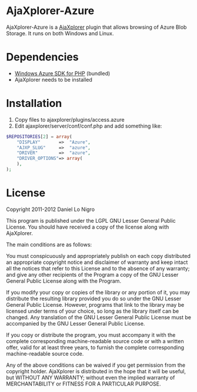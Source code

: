 AjaXplorer-Azure
================

AjaXplorer-Azure is a [AjaXplorer](http://www.ajaxplorer.info/) plugin that allows browsing of Azure
Blob Storage. It runs on both Windows and Linux.

Dependencies
============
 - [Windows Azure SDK for PHP](http://phpazure.codeplex.com/) (bundled)
 - AjaXplorer needs to be installed
 
Installation
============
1. Copy files to ajaxplorer/plugins/access.azure
2. Edit ajaxplorer/server/conf/conf.php and add something like:

```php
$REPOSITORIES[2] = array(
	"DISPLAY"		=>	"Azure", 
	"AJXP_SLUG"		=>  "azure",
	"DRIVER"		=>	"azure", 
	"DRIVER_OPTIONS"=> array(
	),
);
```

License
=======
Copyright 2011-2012 Daniel Lo Nigro

This program is published under the LGPL GNU Lesser General Public License.
You should have received a copy of the license along with AjaXplorer.

The main conditions are as follows:

You must conspicuously and appropriately publish on each copy distributed 
an appropriate copyright notice and disclaimer of warranty and keep intact 
all the notices that refer to this License and to the absence of any warranty; 
and give any other recipients of the Program a copy of the GNU Lesser General 
Public License along with the Program. 

If you modify your copy or copies of the library or any portion of it, you may 
distribute the resulting library provided you do so under the GNU Lesser 
General Public License. However, programs that link to the library may be 
licensed under terms of your choice, so long as the library itself can be changed. 
Any translation of the GNU Lesser General Public License must be accompanied by the 
GNU Lesser General Public License.

If you copy or distribute the program, you must accompany it with the complete 
corresponding machine-readable source code or with a written offer, valid for at 
least three years, to furnish the complete corresponding machine-readable source code. 

Any of the above conditions can be waived if you get permission from the copyright holder.
AjaXplorer is distributed in the hope that it will be useful, but WITHOUT ANY WARRANTY; 
without even the implied warranty of MERCHANTABILITY or FITNESS FOR A PARTICULAR PURPOSE.
